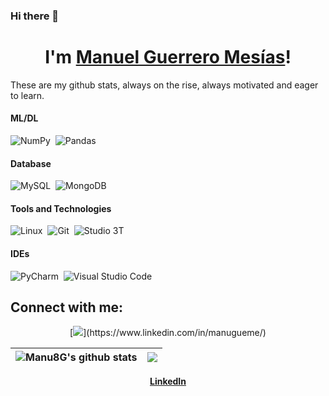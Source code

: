### Hi there 👋
<h1 align="center">I'm <a href="https://github.com/Manu8G">Manuel Guerrero Mesías</a>!</h1>
These are my github stats, always on the rise, always motivated and eager to learn.
<!--
<p align="center">
  <a href="https://github.com/Manu8G"><img src="https://github-readme-stats.vercel.app/api?username=manu8g&hide_border=true&show_icons=true&text_color=4C71F1&bg_color=0000" alt="manu8g's github stats"></a>
</p>

These is some more information about my work

[![Manu8G's language stats](https://github-readme-stats.vercel.app/api/top-langs/?username=manu8g&layout=compact&exclude_repo=dotfiles,manu8g.github.io,ed_pfinal.github.io&title_color=3a6960&icon_color=3a6960&text_color=3a6960&bg_color=efefef&border_color=1f1f1f)](https://github.com/manu8g?tab=repositories)
-->

## Skills:

#### Languages:

![Java](https://img.shields.io/badge/Java-ED8B00?style=for-the-badge&logo=java&logoColor=white)&nbsp;
![Python](https://img.shields.io/badge/Python-3776AB?style=for-the-badge&logo=python&logoColor=white)&nbsp;
![LaTeX](https://img.shields.io/badge/latex-%23008080.svg?style=for-the-badge&logo=latex&logoColor=white)&nbsp;
![C](https://img.shields.io/badge/-%23008080.svg?style=for-the-badge&logo=c&logoColor=white)&nbsp;
![Ruby](https://img.shields.io/badge/ruby-%23FA0F00.svg?style=for-the-badge&logo=ruby&logoColor=white)&nbsp;
<!--![C++](https://img2.freepng.es/20171217/033/letter-c-png-5a36954d474e54.1991877715135266052921.jpg)&nbsp;-->


#### ML/DL

![NumPy](https://img.shields.io/badge/numpy-%23013243.svg?style=for-the-badge&logo=numpy&logoColor=white)&nbsp;
![Pandas](https://img.shields.io/badge/pandas-%23150458.svg?style=for-the-badge&logo=pandas&logoColor=white)&nbsp;

#### Database

![MySQL](https://img.shields.io/badge/MySQL-00000F?style=for-the-badge&logo=mysql&logoColor=white)&nbsp;
![MongoDB](https://img.shields.io/badge/mongodb-%2311AB00.svg?style=for-the-badge&logo=mongodb&logoColor=white)&nbsp;

#### Tools and Technologies

![Linux](https://img.shields.io/badge/Linux-FCC624?style=for-the-badge&logo=linux&logoColor=black)&nbsp;
![Git](https://img.shields.io/badge/GIT-E44C30?style=for-the-badge&logo=git&logoColor=white)&nbsp;
![Studio 3T](https://img.shields.io/badge/studio3t-%2311AB00.svg?style=for-the-badge&logoColor=white)&nbsp;

#### IDEs

![PyCharm](https://img.shields.io/badge/pycharm-143?style=for-the-badge&logo=pycharm&logoColor=black&color=black&labelColor=green)&nbsp;
![Visual Studio Code](https://img.shields.io/badge/Visual%20Studio%20Code-0078d7.svg?style=for-the-badge&logo=visual-studio-code&logoColor=white)&nbsp;



## Connect with me:

<p align = "center">
[<img src="https://img.shields.io/badge/linkedin-%2312100E.svg?&style=for-the-badge&logo=linkedin&logoColor=white&color=black" />](https://www.linkedin.com/in/manugueme/)
<!--
[<img src ="https://img.shields.io/badge/website-%23.svg?&style=for-the-badge&logo=www&logoColor=white%22&color=black">](URL DE LA PAGINA WEB)
-->
</p>




| <a><img align="center" src="https://github-readme-stats.vercel.app/api?username=manu8g&show_icons=true&include_all_commits=true&theme=buefy&hide_border=true" alt="Manu8G's github stats" /></a> | <a href="https://github.com/manu8g/github-readme-stats"><img align="center" src="https://github-readme-stats.vercel.app/api/top-langs/?username=manu8g&layout=compact&theme=buefy&hide_border=true" /></a> |
| ------------- | ------------- |


<p align="center">
  <strong><a href="https://www.linkedin.com/in/manugueme/">LinkedIn</a></strong>
</p>


<!--



LANGUAJE SKILSS
[![Manu8G's language stats](https://github-readme-stats.vercel.app/api/top-langs/?username=manu8g&layout=compact&exclude_repo=dotfiles,manu8g.github.io,ed_pfinal.github.io&title_color=3a6960&icon_color=3a6960&text_color=3a6960&bg_color=efefef&border_color=1f1f1f)](https://github.com/manu8g?tab=repositories)

ESTO PARA CUANDO TENGA PAGINA WEB


-->

